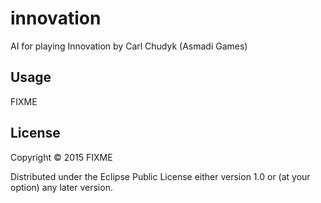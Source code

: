 # innovation

AI for playing Innovation by Carl Chudyk (Asmadi Games)

## Usage

FIXME

## License

Copyright © 2015 FIXME

Distributed under the Eclipse Public License either version 1.0 or (at
your option) any later version.
